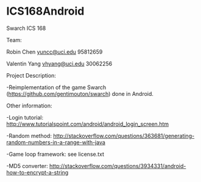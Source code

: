 ICS168Android
=============

Swarch
ICS 168


Team:

Robin Chen
yuncc@uci.edu
95812659

Valentin Yang
vhyang@uci.edu
30062256


Project Description:

-Reimplementation of the game Swarch (https://github.com/gentimouton/swarch) done in Android.


Other information:

-Login tutorial: http://www.tutorialspoint.com/android/android_login_screen.htm

-Random method: http://stackoverflow.com/questions/363681/generating-random-numbers-in-a-range-with-java

-Game loop framework: see license.txt

-MD5 converter: http://stackoverflow.com/questions/3934331/android-how-to-encrypt-a-string
